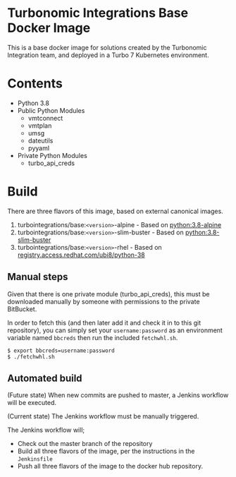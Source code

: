 # Turbonomic Integrations Base Docker Image
This is a base docker image for solutions created by the Turbonomic Integration team, and deployed in a Turbo 7 Kubernetes environment.

# Contents
* Python 3.8
* Public Python Modules
  * vmtconnect
  * vmtplan
  * umsg
  * dateutils
  * pyyaml
* Private Python Modules
  * turbo_api_creds

# Build

There are three flavors of this image, based on external canonical images.

1. turbointegrations/base:`<version>`-alpine - Based on [python:3.8-alpine](https://hub.docker.com/_/python)
2. turbointegrations/base:`<version>`-slim-buster - Based on [python:3.8-slim-buster](https://hub.docker.com/_/python)
3. turbointegrations/base:`<version>`-rhel - Based on [registry.access.redhat.com/ubi8/python-38](https://catalog.redhat.com/software/containers/ubi8/python-38/5dde9cacbed8bd164a0af24a)

## Manual steps

Given that there is one private module (turbo_api_creds), this must be downloaded manually by someone with permissions to the private BitBucket.

In order to fetch this (and then later add it and check it in to this git repository), you can simply set your `username:password` as an environment variable named `bbcreds` then run the included `fetchwhl.sh`.

```
$ export bbcreds=username:password
$ ./fetchwhl.sh
```

## Automated build

(Future state) When new commits are pushed to master, a Jenkins workflow will be executed.

(Current state) The Jenkins workflow must be manually triggered.

The Jenkins workflow will;
* Check out the master branch of the repository
* Build all three flavors of the image, per the instructions in the `Jenkinsfile`
* Push all three flavors of the image to the docker hub repository.
